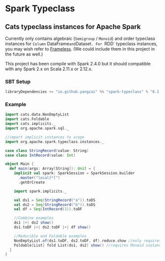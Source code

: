 # Spark Typeclass

## Cats typeclass instances for Apache Spark
Currently only contains algebraic (`Semigroup` / `Monoid`) and order typeclass instances for `Column` DataFrame` and `Dataset`.
For `RDD` typeclass instances, you may wish refer to [Frameless](https://github.com/typelevel/frameless/).
(We could include them in this project in the future as well.)

This project has been compile with Spark 2.4.0 but it should compatible with any Spark 2.x on Scala 2.11.x or 2.12.x.

### SBT Setup
```scala
libraryDependencies += "io.github.yangzai" %% "spark-typeclass" % "0.1.0-SNAPSHOT"
```

### Example
```Scala
import cats.data.NonEmptyList
import cats.Foldable
import cats.implicits._
import org.apache.spark.sql._

//import implicit instances to scope
import org.apache.spark.typeclass.instances._

case class StringRecord(value: String)
case class IntRecord(value: Int)

object Main {
  def main(args: Array[String]): Unit = {
    implicit val spark: SparkSession = SparkSession.builder
      .master("local[*]")
      .getOrCreate

    import spark.implicits._

    val ds1 = Seq(StringRecord("a")).toDS
    val ds2 = Seq(StringRecord("b")).toDS
    val df = Seq(IntRecord(1)).toDF

    //Combine examples
    ds1 |+| ds2 show()
    ds1.toDF |+| ds2.toDF |+| df show()

    //Reducible and Foldable examples
    NonEmptyList.of(ds1.toDF, ds2.toDF, df).reduce.show //only requires Semigroup instance
    Foldable[List] fold List(ds1, ds2) show() //requires Monoid instance
  }
}
```
